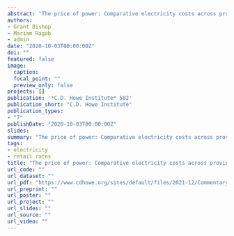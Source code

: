 ```yaml
---
abstract: "The price of power: Comparative electricity costs across provinces"
authors:
- Grant Bishop
- Mariam Ragab
- admin
date: "2020-10-03T00:00:00Z"
doi: ""
featured: false
image:
  caption:
  focal_point: ""
  preview_only: false
projects: []
publication: '*C.D. Howe Institute* 582'
publication_short: "C.D. Howe Institute"
publication_types:
- "7"
publishDate: "2020-10-03T00:00:00Z"
slides:
summary: "The price of power: Comparative electricity costs across provinces"
tags:
- electricity
- retail rates
title: "The price of power: Comparative electricity costs across provinces"
url_code: ""
url_dataset: ""
url_pdf: "https://www.cdhowe.org/sites/default/files/2021-12/Commentary%20582.pdf"
url_preprint: ""
url_poster: ""
url_project: ""
url_slides: ""
url_source: ""
url_video: ""
---
```



